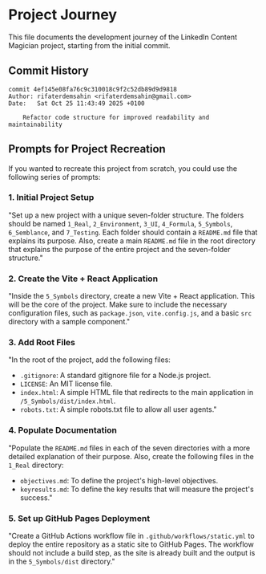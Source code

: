 # Project Journey

This file documents the development journey of the LinkedIn Content Magician project, starting from the initial commit.

## Commit History

```
commit 4ef145e08fa76c9c310018c9f2c52db89d9d9818
Author: rifaterdemsahin <rifaterdemsahin@gmail.com>
Date:   Sat Oct 25 11:43:49 2025 +0100

    Refactor code structure for improved readability and maintainability
```

## Prompts for Project Recreation

If you wanted to recreate this project from scratch, you could use the following series of prompts:

### 1. Initial Project Setup

"Set up a new project with a unique seven-folder structure. The folders should be named `1_Real`, `2_Environment`, `3_UI`, `4_Formula`, `5_Symbols`, `6_Semblance`, and `7_Testing`. Each folder should contain a `README.md` file that explains its purpose. Also, create a main `README.md` file in the root directory that explains the purpose of the entire project and the seven-folder structure."

### 2. Create the Vite + React Application

"Inside the `5_Symbols` directory, create a new Vite + React application. This will be the core of the project. Make sure to include the necessary configuration files, such as `package.json`, `vite.config.js`, and a basic `src` directory with a sample component."

### 3. Add Root Files

"In the root of the project, add the following files:
- `.gitignore`: A standard gitignore file for a Node.js project.
- `LICENSE`: An MIT license file.
- `index.html`: A simple HTML file that redirects to the main application in `/5_Symbols/dist/index.html`.
- `robots.txt`: A simple robots.txt file to allow all user agents."

### 4. Populate Documentation

"Populate the `README.md` files in each of the seven directories with a more detailed explanation of their purpose. Also, create the following files in the `1_Real` directory:
- `objectives.md`: To define the project's high-level objectives.
- `keyresults.md`: To define the key results that will measure the project's success."

### 5. Set up GitHub Pages Deployment

"Create a GitHub Actions workflow file in `.github/workflows/static.yml` to deploy the entire repository as a static site to GitHub Pages. The workflow should not include a build step, as the site is already built and the output is in the `5_Symbols/dist` directory."
